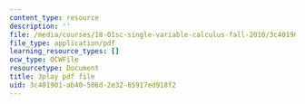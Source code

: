 ```yaml
---
content_type: resource
description: ''
file: /media/courses/18-01sc-single-variable-calculus-fall-2010/3c401901ab40506d2e3265917ed918f2_ryLdyDrBfvI.pdf
file_type: application/pdf
learning_resource_types: []
ocw_type: OCWFile
resourcetype: Document
title: 3play pdf file
uid: 3c401901-ab40-506d-2e32-65917ed918f2
---
```

